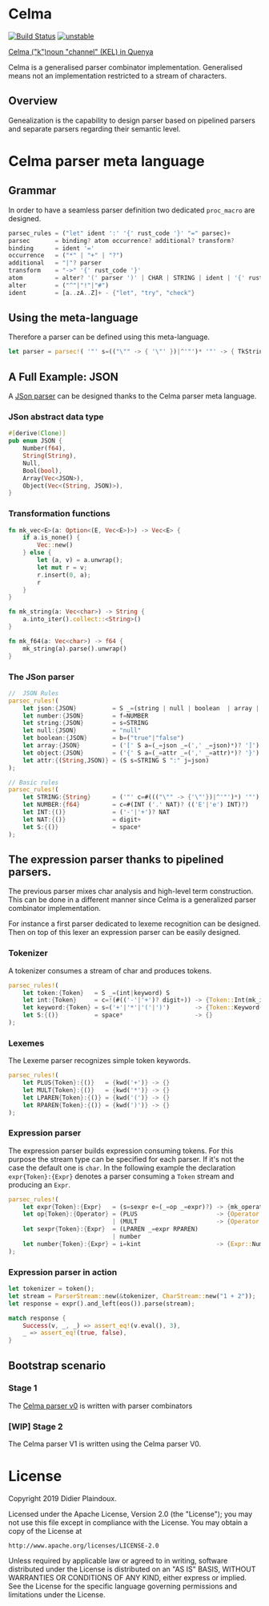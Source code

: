 # Celma 

[![Build Status](https://travis-ci.org/d-plaindoux/celma.svg?branch=master)](https://travis-ci.org/d-plaindoux/celma)
[![unstable](http://badges.github.io/stability-badges/dist/unstable.svg)](http://github.com/badges/stability-badges)

[Celma ("k")noun "channel" (KEL) in Quenya](https://www.elfdict.com/w/kelma)

Celma is a generalised parser combinator implementation. Generalised means not an implementation restricted to a stream of characters.

## Overview

Genealization is the capability to design parser based on pipelined parsers and separate parsers regarding their semantic level.

# Celma parser meta language

## Grammar
In order to have a seamless parser definition two dedicated `proc_macro` are designed.

```rust
parsec_rules = ("let" ident ':' '{' rust_code '}' "=" parsec)+
parsec       = binding? atom occurrence? additional? transform?
binding      = ident '='
occurrence   = ("*" | "+" | "?")
additional   = "|"? parser
transform    = "->" '{' rust_code '}'
atom         = alter? '(' parser ')' | CHAR | STRING | ident | '{' rust_code '}'
alter        = ("^"|"!"|"#")
ident        = [a..zA..Z]+ - {"let", "try", "check"}
```

##  Using the meta-language

Therefore a parser can be defined using this meta-language.

```rust
let parser = parsec!( '"' s=(("\"" -> { '\"' })|^'"')* '"' -> { TkString(s) } );
```

## A Full Example: JSON

A [JSon parser](https://github.com/d-plaindoux/celma/blob/master/plugin/benches/json.rs) can be designed thanks to the Celma parser meta language.

### JSon abstract data type

```rust
#[derive(Clone)]
pub enum JSON {
    Number(f64),
    String(String),
    Null,
    Bool(bool),
    Array(Vec<JSON>),
    Object(Vec<(String, JSON)>),
}
```

### Transformation functions 

```rust
fn mk_vec<E>(a: Option<(E, Vec<E>)>) -> Vec<E> {
    if a.is_none() {
        Vec::new()
    } else {
        let (a, v) = a.unwrap();
        let mut r = v;
        r.insert(0, a);
        r
    }
}

fn mk_string(a: Vec<char>) -> String {
    a.into_iter().collect::<String>()
}

fn mk_f64(a: Vec<char>) -> f64 {
    mk_string(a).parse().unwrap()
}
```

### The JSon parser

```rust
//  JSON Rules
parsec_rules!(
    let json:{JSON}          = S _=(string | null | boolean  | array | object | number) S
    let number:{JSON}        = f=NUMBER                                -> {JSON::Number(f)}
    let string:{JSON}        = s=STRING                                -> {JSON::String(s)}
    let null:{JSON}          = "null"                                  -> {JSON::Null}
    let boolean:{JSON}       = b=("true"|"false")                      -> {JSON::Bool(b=="true")}
    let array:{JSON}         = ('[' S a=(_=json _=(',' _=json)*)? ']') -> {JSON::Array(mk_vec(a))}
    let object:{JSON}        = ('{' S a=(_=attr _=(',' _=attr)*)? '}') -> {JSON::Object(mk_vec(a))}
    let attr:{(String,JSON)} = (S s=STRING S ":" j=json)               -> {(s,j)}
);

// Basic rules
parsec_rules!(
    let STRING:{String}      = ('"' c=#((("\"" -> {'\"'})|^'"')*) '"') -> {mk_string(c)}
    let NUMBER:{f64}         = c=#(INT ('.' NAT)? (('E'|'e') INT)?)    -> {mk_f64(c)}
    let INT:{()}             = ('-'|'+')? NAT                          -> {}
    let NAT:{()}             = digit+                                  -> {}
    let S:{()}               = space*                                  -> {}
);
```

## The expression parser thanks to pipelined parsers.

The previous parser mixes char analysis and high-level term construction. This can be done in a different manner since Celma is a generalized parser combinator implementation.

For instance a first parser dedicated to lexeme recognition can be designed. Then on top of this lexer an expression parser can be easily designed.  

### Tokenizer

A tokenizer consumes a stream of char and produces tokens.

```rust
parsec_rules!(
    let token:{Token}   = S _=(int|keyword) S
    let int:{Token}     = c=!(#(('-'|'+')? digit+)) -> {Token::Int(mk_i64(c))}
    let keyword:{Token} = s=('+'|'*'|'('|')')       -> {Token::Keyword(s)}
    let S:{()}          = space*                    -> {}
);
```

### Lexemes

The Lexeme parser recognizes simple token keywords. 

```rust
parsec_rules!(
    let PLUS{Token}:{()}   = {kwd('+')} -> {}
    let MULT{Token}:{()}   = {kwd('*')} -> {}
    let LPAREN{Token}:{()} = {kwd('(')} -> {}
    let RPAREN{Token}:{()} = {kwd(')')} -> {}
);
```

### Expression parser

The expression parser builds expression consuming tokens. For this purpose the stream type can be specified for each parser. If it's not the case the default one is `char`.
In the following example the declaration `expr{Token}:{Expr}` denotes a parser consuming a `Token` stream and producing an `Expr`. 

```rust
parsec_rules!(
    let expr{Token}:{Expr}   = (s=sexpr e=(_=op _=expr)?) -> {mk_operation(s,e)}
    let op{Token}:{Operator} = (PLUS                      -> {Operator::Plus})
                             | (MULT                      -> {Operator::Mult})
    let sexpr{Token}:{Expr}  = (LPAREN _=expr RPAREN)
                             | number
    let number{Token}:{Expr} = i=kint                     -> {Expr::Number(i)}
);
```

### Expression parser in  action

```rust
let tokenizer = token();
let stream = ParserStream::new(&tokenizer, CharStream::new("1 + 2"));
let response = expr().and_left(eos()).parse(stream);

match response {
    Success(v, _, _) => assert_eq!(v.eval(), 3),
    _ => assert_eq!(true, false),
}
```

## Bootstrap scenario

### Stage 1

The [Celma parser v0](https://github.com/d-plaindoux/celma/blob/master/meta/src/meta/parser.rs) is written with parser combinators

### [WIP] Stage 2

The Celma parser V1 is written using the Celma parser V0.

# License

Copyright 2019 Didier Plaindoux.

Licensed under the Apache License, Version 2.0 (the "License");
you may not use this file except in compliance with the License.
You may obtain a copy of the License at

    http://www.apache.org/licenses/LICENSE-2.0

Unless required by applicable law or agreed to in writing, software
distributed under the License is distributed on an "AS IS" BASIS,
WITHOUT WARRANTIES OR CONDITIONS OF ANY KIND, either express or implied.
See the License for the specific language governing permissions and
limitations under the License.
